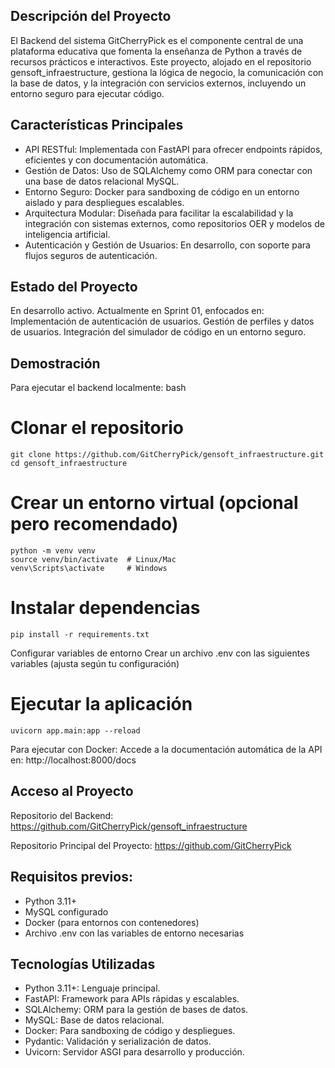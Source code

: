 ## Descripción del Proyecto

  El Backend del sistema GitCherryPick es el componente central de una plataforma educativa que fomenta la enseñanza de Python a través de recursos prácticos e interactivos. Este proyecto, alojado en el repositorio gensoft_infraestructure, gestiona la lógica de negocio, la comunicación con la base de datos, y la integración con servicios externos, incluyendo un entorno seguro para ejecutar código.

## Características Principales

* API RESTful: Implementada con FastAPI para ofrecer endpoints rápidos, eficientes y con documentación automática.
* Gestión de Datos: Uso de SQLAlchemy como ORM para conectar con una base de datos relacional MySQL.
* Entorno Seguro: Docker para sandboxing de código en un entorno aislado y para despliegues escalables.
* Arquitectura Modular: Diseñada para facilitar la escalabilidad y la integración con sistemas externos, como repositorios OER y modelos de inteligencia artificial.
* Autenticación y Gestión de Usuarios: En desarrollo, con soporte para flujos seguros de autenticación.

## Estado del Proyecto

En desarrollo activo. Actualmente en Sprint 01, enfocados en:
	Implementación de autenticación de usuarios.
	Gestión de perfiles y datos de usuarios.
	Integración del simulador de código en un entorno seguro.

## Demostración

Para ejecutar el backend localmente:
bash
# Clonar el repositorio
	git clone https://github.com/GitCherryPick/gensoft_infraestructure.git
	cd gensoft_infraestructure

# Crear un entorno virtual (opcional pero recomendado)
	python -m venv venv
	source venv/bin/activate  # Linux/Mac
	venv\Scripts\activate     # Windows

# Instalar dependencias
	pip install -r requirements.txt

Configurar variables de entorno
Crear un archivo .env con las siguientes variables (ajusta según tu configuración)

# Ejecutar la aplicación
	uvicorn app.main:app --reload

Para ejecutar con Docker:
Accede a la documentación automática de la API en:
 http://localhost:8000/docs
 
## Acceso al Proyecto
Repositorio del Backend:
 https://github.com/GitCherryPick/gensoft_infraestructure
 
Repositorio Principal del Proyecto:
 https://github.com/GitCherryPick
 
## Requisitos previos:
* Python 3.11+
* MySQL configurado
* Docker (para entornos con contenedores)
* Archivo .env con las variables de entorno necesarias

## Tecnologías Utilizadas
* Python 3.11+: Lenguaje principal.
* FastAPI: Framework para APIs rápidas y escalables.
* SQLAlchemy: ORM para la gestión de bases de datos.
* MySQL: Base de datos relacional.
* Docker: Para sandboxing de código y despliegues.
* Pydantic: Validación y serialización de datos.
* Uvicorn: Servidor ASGI para desarrollo y producción.
